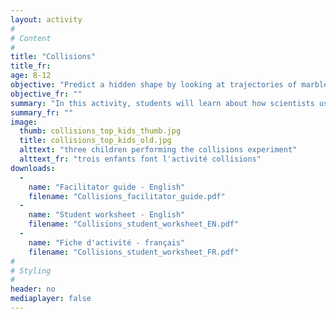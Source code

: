 ```yaml
---
layout: activity
#
# Content
#
title: "Collisions"
title_fr:
age: 8-12
objective: "Predict a hidden shape by looking at trajectories of marbles that bounce off it."
objective_fr: ""
summary: "In this activity, students will learn about how scientists use collisions to determine properties of objects that they cannot see with their eyes. Students will learn about how an object behaves when it hits a surface at different angles and use this to predict the shape of a hidden object using our 'shape colliders.'"
summary_fr: ""
image:
  thumb: collisions_top_kids_thumb.jpg
  title: collisions_top_kids_old.jpg
  alttext: "three children performing the collisions experiment"
  alttext_fr: "trois enfants font l'activité collisions"
downloads:
  -
    name: "Facilitator guide - English"
    filename: "Collisions_facilitator_guide.pdf"
  -
    name: "Student worksheet - English"
    filename: "Collisions_student_worksheet_EN.pdf"
  -
    name: "Fiche d'activité - français"
    filename: "Collisions_student_worksheet_FR.pdf"
#
# Styling
#
header: no
mediaplayer: false
---
```

